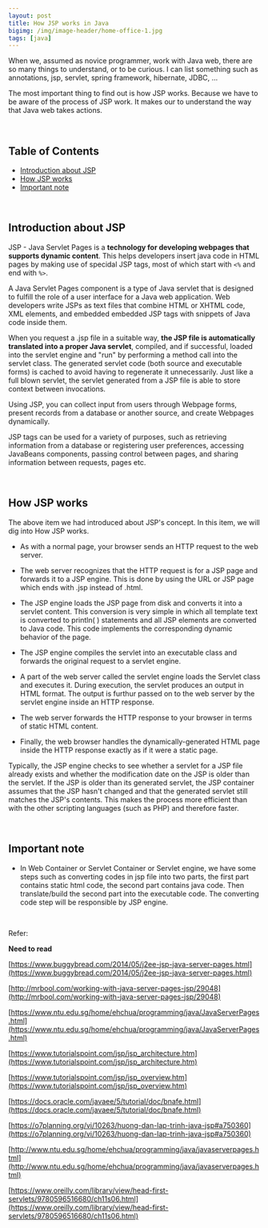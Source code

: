 ```yaml
---
layout: post
title: How JSP works in Java
bigimg: /img/image-header/home-office-1.jpg
tags: [java]
---
```


When we, assumed as novice programmer, work with Java web, there are so many things to understand, or to be curious. I can list something such as annotations, jsp, servlet, spring framework, hibernate, JDBC, ... 

The most important thing to find out is how JSP works. Because we have to be aware of the process of JSP work. It makes our to understand the way that Java web takes actions. 

<br>

## Table of Contents
- [Introduction about JSP](#introduction-about-JSP)
- [How JSP works](#how-jsp-works)
- [Important note](#important-note)


<br>

## Introduction about JSP
JSP - Java Servlet Pages is a **technology for developing webpages that supports dynamic content**. This helps developers insert java code in HTML pages by making use of specidal JSP tags, most of which start with ```<%``` and end with ```%>```.

A Java Servlet Pages component is a type of Java servlet that is designed to fulfill the role of a user interface for a Java web application. Web developers write JSPs as text files that combine HTML or XHTML code, XML elements, and embedded embedded JSP tags with snippets of Java code inside them. 

When you request a .jsp file in a suitable way, **the JSP file is automatically translated into a proper Java servlet**, compiled, and if successful, loaded into the servlet engine and "run" by performing a method call into the servlet class. The generated servlet code (both source and executable forms) is cached to avoid having to regenerate it unnecessarily. Just like a full blown servlet, the servlet generated from a JSP file is able to store context between invocations. 

Using JSP, you can collect input from users through Webpage forms, present records from a database or another source, and create Webpages dynamically.

JSP tags can be used for a variety of purposes, such as retrieving information from a database or registering user preferences, accessing JavaBeans components, passing control between pages, and sharing information between requests, pages etc.

<br>

## How JSP works
The above item we had introduced about JSP's concept. In this item, we will dig into How JSP works.
- As with a normal page, your browser sends an HTTP request to the web server.

- The web server recognizes that the HTTP request is for a JSP page and forwards it to a JSP engine. This is done by using the URL or JSP page which ends with .jsp instead of .html.

- The JSP engine loads the JSP page from disk and converts it into a servlet content. This conversion is very simple in which all template text is converted to println( ) statements and all JSP elements are converted to Java code. This code implements the corresponding dynamic behavior of the page.

- The JSP engine compiles the servlet into an executable class and forwards the original request to a servlet engine.

- A part of the web server called the servlet engine loads the Servlet class and executes it. During execution, the servlet produces an output in HTML format. The output is furthur passed on to the web server by the servlet engine inside an HTTP response.

- The web server forwards the HTTP response to your browser in terms of static HTML content.

- Finally, the web browser handles the dynamically-generated HTML page inside the HTTP response exactly as if it were a static page.

Typically, the JSP engine checks to see whether a servlet for a JSP file already exists and whether the modification date on the JSP is older than the servlet. If the JSP is older than its generated servlet, the JSP container assumes that the JSP hasn't changed and that the generated servlet still matches the JSP's contents. This makes the process more efficient than with the other scripting languages (such as PHP) and therefore faster.


<br>

## Important note
- In Web Container or Servlet Container or Servlet engine, we have some steps such as converting codes in jsp file into two parts, the first part contains static html code, the second part contains java code. Then translate/build the second part into the executable code. The converting code step will be responsible by JSP engine.


<br>


Refer: 

**Need to read**

[https://www.buggybread.com/2014/05/j2ee-jsp-java-server-pages.html](https://www.buggybread.com/2014/05/j2ee-jsp-java-server-pages.html)

[http://mrbool.com/working-with-java-server-pages-jsp/29048](http://mrbool.com/working-with-java-server-pages-jsp/29048)

[https://www.ntu.edu.sg/home/ehchua/programming/java/JavaServerPages.html](https://www.ntu.edu.sg/home/ehchua/programming/java/JavaServerPages.html)

[https://www.tutorialspoint.com/jsp/jsp_architecture.htm](https://www.tutorialspoint.com/jsp/jsp_architecture.htm)

[https://www.tutorialspoint.com/jsp/jsp_overview.htm](https://www.tutorialspoint.com/jsp/jsp_overview.htm)

[https://docs.oracle.com/javaee/5/tutorial/doc/bnafe.html](https://docs.oracle.com/javaee/5/tutorial/doc/bnafe.html)

[https://o7planning.org/vi/10263/huong-dan-lap-trinh-java-jsp#a750360](https://o7planning.org/vi/10263/huong-dan-lap-trinh-java-jsp#a750360)

[http://www.ntu.edu.sg/home/ehchua/programming/java/javaserverpages.html](http://www.ntu.edu.sg/home/ehchua/programming/java/javaserverpages.html)

[https://www.oreilly.com/library/view/head-first-servlets/9780596516680/ch11s06.html](https://www.oreilly.com/library/view/head-first-servlets/9780596516680/ch11s06.html)

